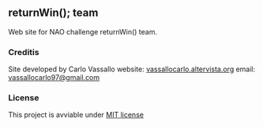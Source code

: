 ## returnWin(); team ##
Web site for NAO challenge returnWin() team.

### Creditis ###
Site developed by Carlo Vassallo
website: [vassallocarlo.altervista.org](http://vassallocarlo.altervista.org)
email: vassallocarlo97@gmail.com

### License ###
This project is avviable under [MIT license](https://github.com/vassallocarlo/return-win/blob/master/LICENSE)
